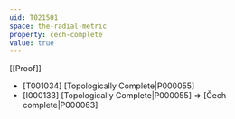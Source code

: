 ```yaml
---
uid: T021501
space: the-radial-metric
property: čech-complete
value: true
---
```

[[Proof]]

* [T001034] [Topologically Complete|P000055]
* [I000133] [Topologically Complete|P000055] => [Čech complete|P000063]

